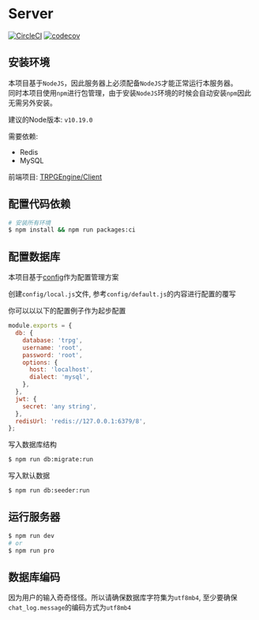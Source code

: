 # Server

[![CircleCI](https://circleci.com/gh/TRPGEngine/Server.svg?style=svg)](https://circleci.com/gh/TRPGEngine/Server)
[![codecov](https://codecov.io/gh/TRPGEngine/Server/branch/master/graph/badge.svg)](https://codecov.io/gh/TRPGEngine/Server)

## 安装环境

本项目基于`NodeJS`，因此服务器上必须配备`NodeJS`才能正常运行本服务器。  
同时本项目使用`npm`进行包管理，由于安装`NodeJS`环境的时候会自动安装`npm`因此无需另外安装。

建议的Node版本: `v10.19.0`

需要依赖:
- Redis
- MySQL

前端项目: [TRPGEngine/Client](https://github.com/TRPGEngine/Client)

## 配置代码依赖
```bash
# 安装所有环境
$ npm install && npm run packages:ci
```

## 配置数据库
本项目基于[config](https://www.npmjs.com/package/config)作为配置管理方案

创建`config/local.js`文件, 参考`config/default.js`的内容进行配置的覆写

你可以以以下的配置例子作为起步配置
```javascript
module.exports = {
  db: {
    database: 'trpg',
    username: 'root',
    password: 'root',
    options: {
      host: 'localhost',
      dialect: 'mysql',
    },
  },
  jwt: {
    secret: 'any string',
  },
  redisUrl: 'redis://127.0.0.1:6379/8',
};

```

写入数据库结构
```bash
$ npm run db:migrate:run
```

写入默认数据
```bash
$ npm run db:seeder:run
```

## 运行服务器

```bash
$ npm run dev
# or 
$ npm run pro
```

## 数据库编码

因为用户的输入奇奇怪怪。所以请确保数据库字符集为`utf8mb4`, 至少要确保`chat_log.message`的编码方式为`utf8mb4`
